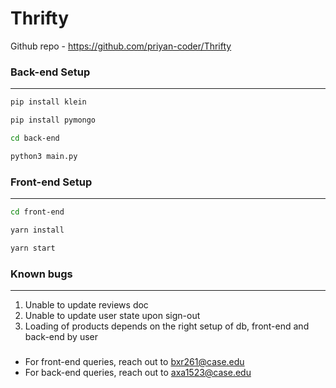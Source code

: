 # Thrifty
Github repo - https://github.com/priyan-coder/Thrifty

### Back-end Setup
------------------

```bash
pip install klein
```

```bash
pip install pymongo
```

```bash
cd back-end
```

```bash
python3 main.py
```

### Front-end Setup 
------------------

```bash
cd front-end
```

```bash
yarn install
```


```bash
yarn start
```

### Known bugs
------------------
1. Unable to update reviews doc 
2. Unable to update user state upon sign-out
3. Loading of products depends on the right setup of db, front-end and back-end by user

###
- For front-end queries, reach out to bxr261@case.edu
- For back-end queries, reach out to axa1523@case.edu
